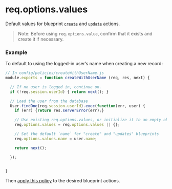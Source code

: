 # req.options.values

Default values for blueprint [`create`](http://sailsjs.com/documentation/reference/blueprint-api/Create.html) and [`update`](http://sailsjs.com/documentation/reference/blueprint-api/Update.html) actions.

> Note: Before using `req.options.value`, confirm that it exists and create it if necessary.

### Example

To default to using the logged-in user&rsquo;s name when creating a new record:

```javascript
// In config/policies/createWithUserName.js
module.exports = function createWithUserName (req, res, next) {

  // If no user is logged in, continue on.
  if (!req.session.userId) { return next(); }

  // Load the user from the database
  User.findOne(req.session.userId).exec(function(err, user) {
    if (err) {return res.serverError(err);}

    // Use existing req.options.values, or initialize it to an empty object
    req.options.values = req.options.values || {};

    // Set the default `name` for "create" and "updates" blueprints
    req.options.values.name = user.name;

    return next();

  });


}
```

Then [apply this policy](http://sailsjs.com/documentation/concepts/Policies?q=to-apply-a-policy-to-a-specific-controller-action) to the desired blueprint actions.

<docmeta name="displayName" value="req.options.values">
